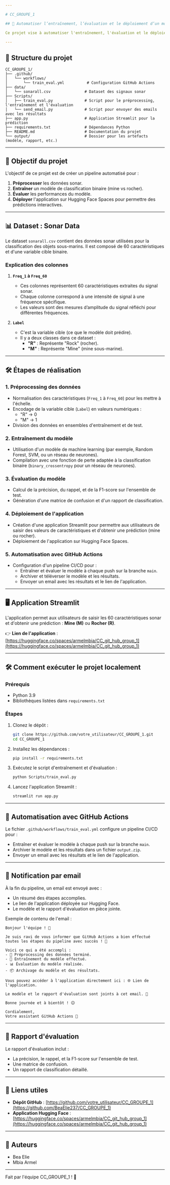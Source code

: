 ```yaml
---

# CC_GROUPE_1

## 🚀 Automatiser l’entraînement, l’évaluation et le déploiement d’un modèle de classification sonar avec GitHub Actions !

Ce projet vise à automatiser l'entraînement, l'évaluation et le déploiement d'un modèle de classification pour distinguer les **mines sous-marines** des **rochers** à partir de données sonar. Le modèle est entraîné sur un dataset contenant 60 caractéristiques de signaux sonar réfléchis. L'application est déployée sur **Hugging Face Spaces** pour permettre une utilisation interactive.

---
```


## 📂 Structure du projet

```
CC_GROUPE_1/
├── .github/
│   └── workflows/
│       └── train_eval.yml          # Configuration GitHub Actions
├── data/
│   └── sonarall.csv               # Dataset des signaux sonar
├── Scripts/
│   ├── train_eval.py              # Script pour le préprocessing, l'entraînement et l'évaluation
│   └── send_email.py              # Script pour envoyer des emails avec les résultats
├── app.py                         # Application Streamlit pour la prédiction
├── requirements.txt               # Dépendances Python
├── README.md                      # Documentation du projet
└── output/                        # Dossier pour les artefacts (modèle, rapport, etc.)
```

---

## 🎯 Objectif du projet

L'objectif de ce projet est de créer un pipeline automatisé pour :
1. **Préprocesser** les données sonar.
2. **Entraîner** un modèle de classification binaire (mine vs rocher).
3. **Évaluer** les performances du modèle.
4. **Déployer** l'application sur Hugging Face Spaces pour permettre des prédictions interactives.

---

## 📊 Dataset : Sonar Data

Le dataset `sonarall.csv` contient des données sonar utilisées pour la classification des objets sous-marins. Il est composé de 60 caractéristiques et d'une variable cible binaire.

### Explication des colonnes

1. **`Freq_1` à `Freq_60`**  
   - Ces colonnes représentent 60 caractéristiques extraites du signal sonar.  
   - Chaque colonne correspond à une intensité de signal à une fréquence spécifique.  
   - Les valeurs sont des mesures d’amplitude du signal réfléchi pour différentes fréquences.  

2. **`Label`**  
   - C'est la variable cible (ce que le modèle doit prédire).  
   - Il y a deux classes dans ce dataset :  
     - **"R"** : Représente "Rock" (rocher).  
     - **"M"** : Représente "Mine" (mine sous-marine).  

---

## 🛠️ Étapes de réalisation

### 1. Préprocessing des données
- Normalisation des caractéristiques (`Freq_1` à `Freq_60`) pour les mettre à l'échelle.
- Encodage de la variable cible (`Label`) en valeurs numériques :
  - "R" → 0
  - "M" → 1
- Division des données en ensembles d'entraînement et de test.

### 2. Entraînement du modèle
- Utilisation d'un modèle de machine learning (par exemple, Random Forest, SVM, ou un réseau de neurones).
- Compilation avec une fonction de perte adaptée à la classification binaire (`binary_crossentropy` pour un réseau de neurones).

### 3. Évaluation du modèle
- Calcul de la précision, du rappel, et de la F1-score sur l'ensemble de test.
- Génération d'une matrice de confusion et d'un rapport de classification.

### 4. Déploiement de l'application
- Création d'une application Streamlit pour permettre aux utilisateurs de saisir des valeurs de caractéristiques et d'obtenir une prédiction (mine ou rocher).
- Déploiement de l'application sur Hugging Face Spaces.

### 5. Automatisation avec GitHub Actions
- Configuration d'un pipeline CI/CD pour :
  - Entraîner et évaluer le modèle à chaque push sur la branche `main`.
  - Archiver et téléverser le modèle et les résultats.
  - Envoyer un email avec les résultats et le lien de l'application.

---

## 🖥️ Application Streamlit

L'application permet aux utilisateurs de saisir les 60 caractéristiques sonar et d'obtenir une prédiction : **Mine (M)** ou **Rocher (R)**.

👉 **Lien de l'application** : [https://huggingface.co/spaces/armelmbia/CC_git_hub_group_1](https://huggingface.co/spaces/armelmbia/CC_git_hub_group_1)

---

## 🛠️ Comment exécuter le projet localement

### Prérequis
- Python 3.9
- Bibliothèques listées dans `requirements.txt`

### Étapes
1. Clonez le dépôt :
   ```bash
   git clone https://github.com/votre_utilisateur/CC_GROUPE_1.git
   cd CC_GROUPE_1
   ```

2. Installez les dépendances :
   ```bash
   pip install -r requirements.txt
   ```

3. Exécutez le script d'entraînement et d'évaluation :
   ```bash
   python Scripts/train_eval.py
   ```

4. Lancez l'application Streamlit :
   ```bash
   streamlit run app.py
   ```

---

## 🤖 Automatisation avec GitHub Actions

Le fichier `.github/workflows/train_eval.yml` configure un pipeline CI/CD pour :
- Entraîner et évaluer le modèle à chaque push sur la branche `main`.
- Archiver le modèle et les résultats dans un fichier `output.zip`.
- Envoyer un email avec les résultats et le lien de l'application.

---

## 📧 Notification par email

À la fin du pipeline, un email est envoyé avec :
- Un résumé des étapes accomplies.
- Le lien de l'application déployée sur Hugging Face.
- Le modèle et le rapport d'évaluation en pièce jointe.

Exemple de contenu de l'email :
```
Bonjour l'équipe ! 👋

Je suis ravi de vous informer que GitHub Actions a bien effectué toutes les étapes du pipeline avec succès ! 🎉

Voici ce qui a été accompli :
- 📂 Préprocessing des données terminé.
- 🤖 Entraînement du modèle effectué.
- 📊 Évaluation du modèle réalisée.
- 📦 Archivage du modèle et des résultats.

Vous pouvez accéder à l'application directement ici : 🌐 Lien de l'application.

Le modèle et le rapport d'évaluation sont joints à cet email. 📎

Bonne journée et à bientôt ! 😊

Cordialement,
Votre assistant GitHub Actions 🤖
```

---

## 📄 Rapport d'évaluation

Le rapport d'évaluation inclut :
- La précision, le rappel, et la F1-score sur l'ensemble de test.
- Une matrice de confusion.
- Un rapport de classification détaillé.

---

## 🔗 Liens utiles

- **Dépôt GitHub** : [https://github.com/votre_utilisateur/CC_GROUPE_1](https://github.com/BeaElie237/CC_GROUPE_1)
- **Application Hugging Face** : [https://huggingface.co/spaces/armelmbia/CC_git_hub_group_1](https://huggingface.co/spaces/armelmbia/CC_git_hub_group_1)

---

## 👥 Auteurs
- Bea Elie
- Mbia Armel

---

Fait par l'équipe CC_GROUPE_1 ! 🚀
